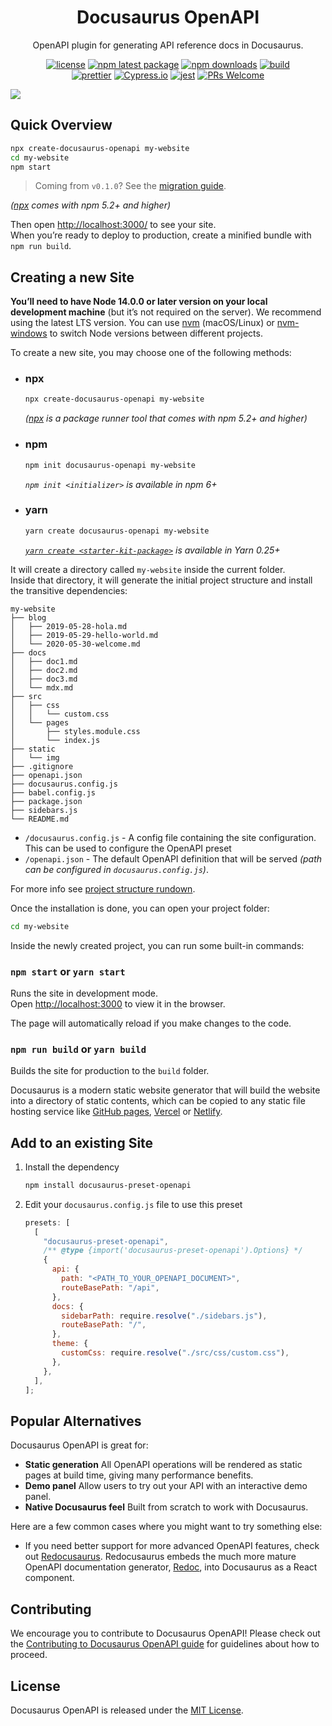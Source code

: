 <h1 align="center">Docusaurus OpenAPI</h1>

<div align="center">

OpenAPI plugin for generating API reference docs in Docusaurus.

[![license](https://img.shields.io/badge/license-MIT-blue.svg)](https://github.com/cloud-annotations/docusaurus-plugin-openapi/blob/HEAD/LICENSE)
[![npm latest package](https://img.shields.io/npm/v/docusaurus-preset-openapi/latest.svg)](https://www.npmjs.com/package/docusaurus-preset-openapi)
[![npm downloads](https://img.shields.io/npm/dm/docusaurus-plugin-openapi.svg)](https://www.npmjs.com/package/docusaurus-preset-openapi)
[![build](https://github.com/cloud-annotations/docusaurus-plugin-openapi/actions/workflows/validate.yaml/badge.svg)](https://github.com/cloud-annotations/docusaurus-plugin-openapi/actions/workflows/validate.yaml)
<br/>
[![prettier](https://img.shields.io/badge/code_style-prettier-ff69b4.svg)](https://github.com/prettier/prettier)
[![Cypress.io](https://img.shields.io/badge/tested%20with-Cypress-04C38E.svg)](https://www.cypress.io/)
[![jest](https://jestjs.io/img/jest-badge.svg)](https://github.com/facebook/jest)
[![PRs Welcome](https://img.shields.io/badge/PRs-welcome-brightgreen.svg)](https://github.com/cloud-annotations/docusaurus-plugin-openapi/blob/HEAD/CONTRIBUTING.md#pull-requests)

</div>

<p align="center">

![](https://user-images.githubusercontent.com/4212769/85324376-b9e3d900-b497-11ea-9765-c42a8ad1ff61.png)

</p>

## Quick Overview

```sh
npx create-docusaurus-openapi my-website
cd my-website
npm start
```

> Coming from `v0.1.0`? See the [migration guide](https://github.com/cloud-annotations/docusaurus-plugin-openapi/releases/tag/v0.2.0).

_([npx](https://medium.com/@maybekatz/introducing-npx-an-npm-package-runner-55f7d4bd282b) comes with npm 5.2+ and higher)_

Then open [http://localhost:3000/](http://localhost:3000/) to see your site.<br>
When you’re ready to deploy to production, create a minified bundle with `npm run build`.

## Creating a new Site

**You’ll need to have Node 14.0.0 or later version on your local development machine** (but it’s not required on the server). We recommend using the latest LTS version. You can use [nvm](https://github.com/creationix/nvm#installation) (macOS/Linux) or [nvm-windows](https://github.com/coreybutler/nvm-windows#node-version-manager-nvm-for-windows) to switch Node versions between different projects.

To create a new site, you may choose one of the following methods:

- ### npx

  ```sh
  npx create-docusaurus-openapi my-website
  ```

  _([npx](https://medium.com/@maybekatz/introducing-npx-an-npm-package-runner-55f7d4bd282b) is a package runner tool that comes with npm 5.2+ and higher)_

- ### npm

  ```sh
  npm init docusaurus-openapi my-website
  ```

  _`npm init <initializer>` is available in npm 6+_

- ### yarn

  ```sh
  yarn create docusaurus-openapi my-website
  ```

  _[`yarn create <starter-kit-package>`](https://yarnpkg.com/lang/en/docs/cli/create/) is available in Yarn 0.25+_

It will create a directory called `my-website` inside the current folder.<br>
Inside that directory, it will generate the initial project structure and install the transitive dependencies:

```
my-website
├── blog
│   ├── 2019-05-28-hola.md
│   ├── 2019-05-29-hello-world.md
│   └── 2020-05-30-welcome.md
├── docs
│   ├── doc1.md
│   ├── doc2.md
│   ├── doc3.md
│   └── mdx.md
├── src
│   ├── css
│   │   └── custom.css
│   └── pages
│       ├── styles.module.css
│       └── index.js
├── static
│   └── img
├── .gitignore
├── openapi.json
├── docusaurus.config.js
├── babel.config.js
├── package.json
├── sidebars.js
└── README.md
```

- `/docusaurus.config.js` - A config file containing the site configuration. This can be used to configure the OpenAPI preset
- `/openapi.json` - The default OpenAPI definition that will be served _(path can be configured in `docusaurus.config.js`)_.

For more info see [project structure rundown](https://docusaurus.io/docs/installation#project-structure-rundown).

Once the installation is done, you can open your project folder:

```sh
cd my-website
```

Inside the newly created project, you can run some built-in commands:

### `npm start` or `yarn start`

Runs the site in development mode.<br>
Open [http://localhost:3000](http://localhost:3000) to view it in the browser.

The page will automatically reload if you make changes to the code.

### `npm run build` or `yarn build`

Builds the site for production to the `build` folder.

Docusaurus is a modern static website generator that will build the website into a directory of static contents, which can be copied to any static file hosting service like [GitHub pages](https://pages.github.com/), [Vercel](https://vercel.com/) or [Netlify](https://www.netlify.com/).

## Add to an existing Site

1. Install the dependency

   ```sh
   npm install docusaurus-preset-openapi
   ```

2. Edit your `docusaurus.config.js` file to use this preset
   ```js
   presets: [
     [
       "docusaurus-preset-openapi",
       /** @type {import('docusaurus-preset-openapi').Options} */
       {
         api: {
           path: "<PATH_TO_YOUR_OPENAPI_DOCUMENT>",
           routeBasePath: "/api",
         },
         docs: {
           sidebarPath: require.resolve("./sidebars.js"),
           routeBasePath: "/",
         },
         theme: {
           customCss: require.resolve("./src/css/custom.css"),
         },
       },
     ],
   ];
   ```

## Popular Alternatives

Docusaurus OpenAPI is great for:

- **Static generation** All OpenAPI operations will be rendered as static pages at build time, giving many performance benefits.
- **Demo panel** Allow users to try out your API with an interactive demo panel.
- **Native Docusaurus feel** Built from scratch to work with Docusaurus.

Here are a few common cases where you might want to try something else:

- If you need better support for more advanced OpenAPI features, check out [Redocusaurus](https://github.com/rohit-gohri/redocusaurus/). Redocusaurus embeds the much more mature OpenAPI documentation generator, [Redoc](https://github.com/Redocly/redoc), into Docusaurus as a React component.

## Contributing

We encourage you to contribute to Docusaurus OpenAPI! Please check out the
[Contributing to Docusaurus OpenAPI guide](https://github.com/cloud-annotations/docusaurus-plugin-openapi/blob/main/CONTRIBUTING.md) for guidelines about how to proceed.

## License

Docusaurus OpenAPI is released under the [MIT License](https://opensource.org/licenses/MIT).
